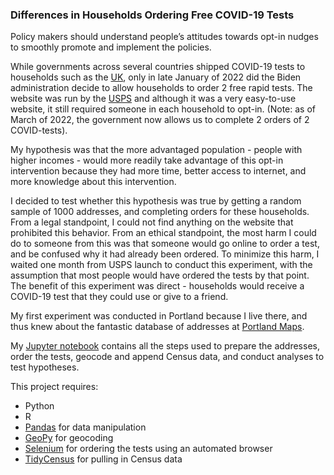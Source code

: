 ### Differences in Households Ordering Free COVID-19 Tests

Policy makers should understand people’s attitudes towards opt-in nudges to smoothly promote and implement the policies.

While governments across several countries shipped COVID-19 tests to households such as the [UK](https://www.washingtonpost.com/world/2022/01/20/rapid-tests-covid/), only in late January of 2022 did the Biden administration decide to allow households to order 2 free rapid tests. The website was run by the [USPS](https://special.usps.com/testkits) and although it was a very easy-to-use website, it still required someone in each household to opt-in. (Note: as of March of 2022, the government now allows us to complete 2 orders of 2 COVID-tests).

My hypothesis was that the more advantaged population - people with higher incomes - would more readily take advantage of this opt-in intervention because they had more time, better access to internet, and more knowledge about this intervention.

I decided to test whether this hypothesis was true by getting a random sample of 1000 addresses, and completing orders for these households. From a legal standpoint, I could not find anything on the website that prohibited this behavior. From an ethical standpoint, the most harm I could do to someone from this was that someone would go online to order a test, and be confused why it had already been ordered. To minimize this harm, I waited one month from USPS launch to conduct this experiment, with the assumption that most people would have ordered the tests by that point. The benefit of this experiment was direct - households would receive a COVID-19 test that they could use or give to a friend. 

My first experiment was conducted in Portland because I live there, and thus knew about the fantastic database of addresses at [Portland Maps](https://www.portlandmaps.com/). 

My [Jupyter notebook](https://github.com/jaedowning/covid-tests/blob/main/COVID_Tests.ipynb) contains all the steps used to prepare the addresses, order the tests, geocode and append Census data, and conduct analyses to test hypotheses. 

This project requires:

- Python
- R
- [Pandas](https://pandas.pydata.org/) for data manipulation
- [GeoPy](https://pandas.pydata.org/) for geocoding
- [Selenium](https://www.selenium.dev/) for ordering the tests using an automated browser
- [TidyCensus](https://cran.r-project.org/web/packages/tidycensus/index.html) for pulling in Census data
